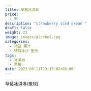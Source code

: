 ```yaml
---
title: 草莓冰淇淋
price:
  - 90
description: "strawberry iced cream "
draft: false
weight: 23
image: images/alcohol.jpg
categories:
  - 冰品 果汁
  - 特調冰沙 聖代
tags:
  - 冰淇淋
  - 草莓
date: 2023-08-11T23:15:02+08:00
---
```

草莓冰淇淋(單球)